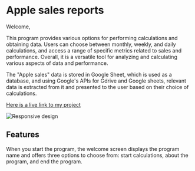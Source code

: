 # Apple sales reports

Welcome,  

This program provides various options for performing calculations and obtaining data. Users can choose between monthly, weekly, and daily calculations, and access a range of specific metrics related to sales and performance. Overall, it is a versatile tool for analyzing and calculating various aspects of data and performance.

The "Apple sales" data is stored in Google Sheet, which is used as a database, and using Google's APIs for Gdrive and Google sheets, relevant data is extracted from it and presented to the user based on their choice of calculations. 

[Here is a live link to my project](https://apple-sales-report-6a3868d388e4.herokuapp.com/)


![Responsive design](https://res.cloudinary.com/dsmrhqdnv/image/upload/v1695908616/apple-sales/responsive_cepgvv.jpg)

## Features

When you start the program, the welcome screen displays the program name and offers three options to choose from: start calculations, about the program, and end the program.